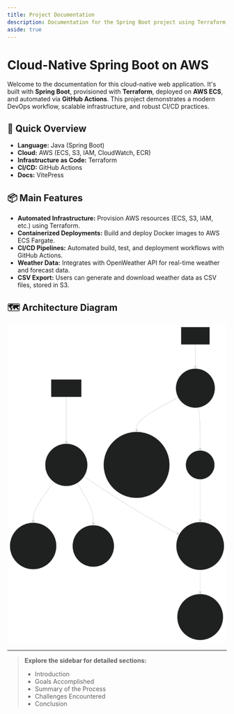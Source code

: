 ```yaml
---
title: Project Documentation
description: Documentation for the Spring Boot project using Terraform, AWS, and GitHub Actions.
aside: true
---
```


# Cloud-Native Spring Boot on AWS

Welcome to the documentation for this cloud-native web application. It's built with **Spring Boot**, provisioned with **Terraform**, deployed on **AWS ECS**, and automated via **GitHub Actions**. This project demonstrates a modern DevOps workflow, scalable infrastructure, and robust CI/CD practices.

## 🚀 Quick Overview
- **Language:** Java (Spring Boot)
- **Cloud:** AWS (ECS, S3, IAM, CloudWatch, ECR)
- **Infrastructure as Code:** Terraform
- **CI/CD:** GitHub Actions
- **Docs:** VitePress

## 📦 Main Features
- **Automated Infrastructure:** Provision AWS resources (ECS, S3, IAM, etc.) using Terraform.
- **Containerized Deployments:** Build and deploy Docker images to AWS ECS Fargate.
- **CI/CD Pipelines:** Automated build, test, and deployment workflows with GitHub Actions.
- **Weather Data:** Integrates with OpenWeather API for real-time weather and forecast data.
- **CSV Export:** Users can generate and download weather data as CSV files, stored in S3.

## 🗺️ Architecture Diagram
![Architecture Diagram](./icons/architecture.svg)

---

> **Explore the sidebar for detailed sections:**
> - Introduction
> - Goals Accomplished
> - Summary of the Process
> - Challenges Encountered
> - Conclusion